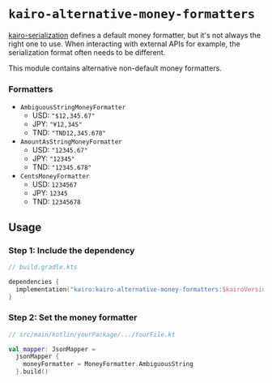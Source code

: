 # `kairo-alternative-money-formatters`

[kairo-serialization](../kairo-serialization) defines a default money formatter,
but it's not always the right one to use.
When interacting with external APIs for example,
the serialization format often needs to be different.

This module contains alternative non-default money formatters.

### Formatters

- `AmbiguousStringMoneyFormatter`
  - USD: `"$12,345.67"`
  - JPY: `"¥12,345"`
  - TND: `"TND12,345.678"`
- `AmountAsStringMoneyFormatter`
  - USD: `"12345.67"`
  - JPY: `"12345"`
  - TND: `"12345.678"`
- `CentsMoneyFormatter`
  - USD: `1234567`
  - JPY: `12345`
  - TND: `12345678`

## Usage

### Step 1: Include the dependency

```kotlin
// build.gradle.kts

dependencies {
  implementation("kairo:kairo-alternative-money-formatters:$kairoVersion")
}
```

### Step 2: Set the money formatter

```kotlin
// src/main/kotlin/yourPackage/.../YourFile.kt

val mapper: JsonMapper =
  jsonMapper {
    moneyFormatter = MoneyFormatter.AmbiguousString
  }.build()
```
